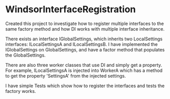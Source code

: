 # WindsorInterfaceRegistration

Created this project to investigate how to register multiple interfaces to the same factory method and how DI works with multiple interface inheritance.

There exists an interface IGlobalSettings, which inherits two LocalSettings interfaces: ILocalSettingsA and ILocalSettingsB.
I have implemented the IGlobalSettings on GlobalSettings, and have a factor method that populates the GlobalSettings.

There are also three worker classes that use DI and simply get a property. 
For example, ILocalSettingsA is injected into WorkerA which has a method to get the property 'SettingsA' from the injected settings.

I have simple Tests which show how to register the interfaces and tests the factory works.

